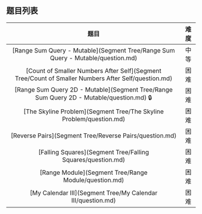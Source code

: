 ## 题目列表  
| 题目 | 难度 |  
|:---:|:---:|  
| [Range Sum Query - Mutable](Segment Tree/Range Sum Query - Mutable/question.md) | 中等 |   
| [Count of Smaller Numbers After Self](Segment Tree/Count of Smaller Numbers After Self/question.md) | 困难 |   
| [Range Sum Query 2D - Mutable](Segment Tree/Range Sum Query 2D - Mutable/question.md) :lock: | 困难 |   
| [The Skyline Problem](Segment Tree/The Skyline Problem/question.md) | 困难 |   
| [Reverse Pairs](Segment Tree/Reverse Pairs/question.md) | 困难 |   
| [Falling Squares](Segment Tree/Falling Squares/question.md) | 困难 |   
| [Range Module](Segment Tree/Range Module/question.md) | 困难 |   
| [My Calendar III](Segment Tree/My Calendar III/question.md) | 困难 |   
